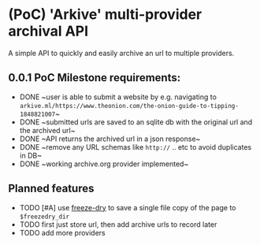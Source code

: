 # (PoC) 'Arkive' multi-provider archival API

A simple API to quickly and easily archive an url to multiple providers.

## 0.0.1 PoC Milestone requirements:
- DONE ~user is able to submit a website by e.g. navigating to `arkive.ml/https://www.theonion.com/the-onion-guide-to-tipping-1848821007`~
- DONE ~submitted urls are saved to an sqlite db with the original url and the archived url~
- DONE ~API returns the archived url in a json response~
- DONE ~remove any URL schemas like `http://` .. etc to avoid duplicates in DB~
- DONE ~working archive.org provider implemented~


## Planned features
- TODO [#A] use [freeze-dry](https://github.com/WebMemex/freeze-dry) to save a single file copy of the page to `$freezedry_dir`
- TODO first just store url, then add archive urls to record later
- TODO add more providers
